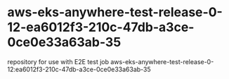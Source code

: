 # aws-eks-anywhere-test-release-0-12-ea6012f3-210c-47db-a3ce-0ce0e33a63ab-35
repository for use with E2E test job aws-eks-anywhere-test-release-0-12:ea6012f3-210c-47db-a3ce-0ce0e33a63ab-35

